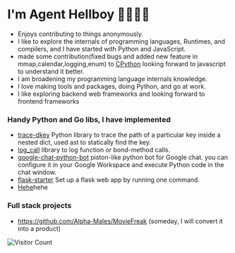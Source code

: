 
# I'm Agent Hellboy 👋🏾👨‍💻
  - Enjoys contributing to things anonymously.
  - I like to explore the internals of programming languages, Runtimes, and compilers, and I have started with Python and JavaScript.
  - made some contribution(fixed bugs and added new feature in mmap,calendar,logging,enum) to [CPython](https://github.com/search?q=repo%3Apython%2Fcpython+author%3AAgent-Hellboy+is%3Amerged&type=pullrequests) looking forward to javascript to understand it better.
  - I am broadening my programming language internals knowledge.
  - I love making tools and packages, doing Python, and go at work.
  - I like exploring backend web frameworks and looking forward to frontend frameworks 

### Handy Python and Go libs, I have implemented

  - [trace-dkey](https://github.com/Agent-Hellboy/trace-dkey) Python library to trace the path of a particular key inside a nested dict, used ast to statically find the key. 
  - [log_call](https://github.com/Agent-Hellboy/log_call) library to log function or bond-method calls.
  - [google-chat-python-bot](https://github.com/Agent-Hellboy/google-chat-python-bot) piston-like python bot for Google chat. you can configure it in your Google Workspace and execute Python code in the chat window.
  - [flask-starter](https://github.com/Agent-Hellboy/flask-starter) Set up a flask web app by running one command.
  - [Hehe](https://github.com/Agent-Hellboy/chanplus)hehe


### Full stack projects
   - https://github.com/Alpha-Males/MovieFreak (someday, I will convert it into a product)

![Visitor Count](https://profile-counter.glitch.me/Agent-Hellboy/count.svg)
